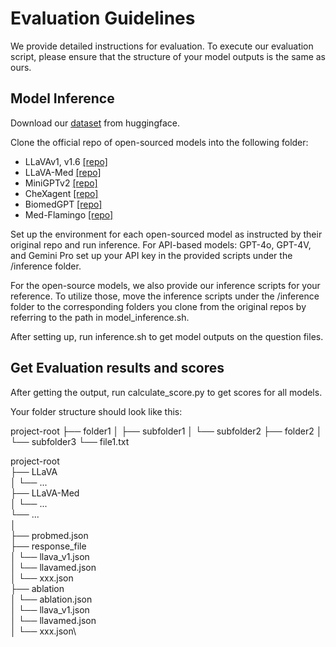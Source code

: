 # Evaluation Guidelines
We provide detailed instructions for evaluation. To execute our evaluation script, please ensure that the structure of your model outputs is the same as ours.

## Model Inference

Download our [dataset](https://huggingface.co/datasets/rippleripple/ProbMed) from huggingface.

Clone the official repo of open-sourced models into the following folder:
* LLaVAv1, v1.6 [[repo]](https://github.com/haotian-liu/LLaVA)
* LLaVA-Med [[repo]](https://github.com/microsoft/LLaVA-Med)
* MiniGPTv2 [[repo]](https://github.com/Vision-CAIR/MiniGPT-4)
* CheXagent [[repo]](https://github.com/Stanford-AIMI/CheXagent)
* BiomedGPT [[repo]](https://github.com/taokz/BiomedGPT)
* Med-Flamingo [[repo]](https://github.com/snap-stanford/med-flamingo)

Set up the environment for each open-sourced model as instructed by their original repo and run inference. For API-based models: GPT-4o, GPT-4V, and Gemini Pro set up your API key in the provided scripts under the /inference folder.

For the open-source models, we also provide our inference scripts for your reference. To utilize those, move the inference scripts under the /inference folder to the corresponding folders you clone from the original repos by referring to the path in model_inference.sh.

After setting up, run inference.sh to get model outputs on the question files.


## Get Evaluation results and scores

After getting the output, run calculate_score.py to get scores for all models.

Your folder structure should look like this:

project-root
├── folder1
│ ├── subfolder1
│ └── subfolder2
├── folder2
│ └── subfolder3
└── file1.txt

project-root\
├── LLaVA\
│   └── ...\
├── LLaVA-Med\
│   └── ...\
└── ...\
│\
├── probmed.json\
├── response_file\
│   └── llava_v1.json\
│   └── llavamed.json\
│   └── xxx.json\
├── ablation\
│   └── ablation.json\
│   └── llava_v1.json\
│   └── llavamed.json\
│   └── xxx.json\
